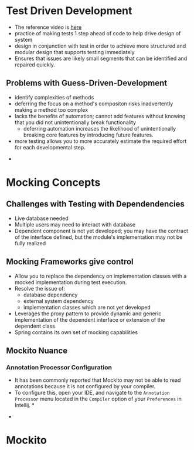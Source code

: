 # Test Driven Development
* The reference video is [here](https://app.pluralsight.com/player?course=test-driven-development-java&author=mike-nolan&name=test-driven-development-java-m4&clip=2&mode=live)
* practice of making tests 1 step ahead of code to help drive design of system
* design in conjunction with test in order to achieve more structured and modular design that supports testing immediately
* Ensures that issues are likely small segments that can be identified and repaired quickly.




## Problems with Guess-Driven-Development
* identify complexities of methods
* deferring the focus on a method's compositon risks inadvertently making a method too complex
* lacks the benefits of automation; cannot add features without knowing that you did not unintentionally break functionality
	* deferring automation increases the likelihood of unintentionally breaking core features by introducing future features.
* more testing allows you to more accurately estimate the required effort for each developmental step.






-
# Mocking Concepts

## Challenges with Testing with Dependendencies
* Live database needed
* Multiple users may need to interact with database
* Dependent component is not yet developed; you may have the contract of the interface defined, but the module's implementation may not be fully realized

## Mocking Frameworks give control
* Allow you to replace the dependency on implementation classes with a mocked implementation during test execution.
* Resolve the issue of:
	*  database dependency
	*  external system dependency
	*  implementation classes which are not yet developed
* Leverages the proxy pattern to provide dynamic and generic implementation of the dependent interface or extension of the dependent class
* Spring contains its own set of mocking capabilities



## Mockito Nuance
### Annotation Processor Configuration
* It has been commonly reported that Mockito may not be able to read annotations because it is not configured by your compiler.
* To configure this, open your IDE, and navigate to the `Annotation Processor` menu located in the `Compiler` option of your `Preferences` in Intellij.
	* 






-
# Mockito
